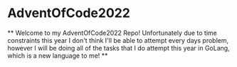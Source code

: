 # AdventOfCode2022

** Welcome to my AdventOfCode2022 Repo! Unfortunately due to time constraints this year I don't think I'll be able to attempt every days problem, however I will be doing all of the tasks that I do attempt this year in GoLang, which is a new language to me! **
      
